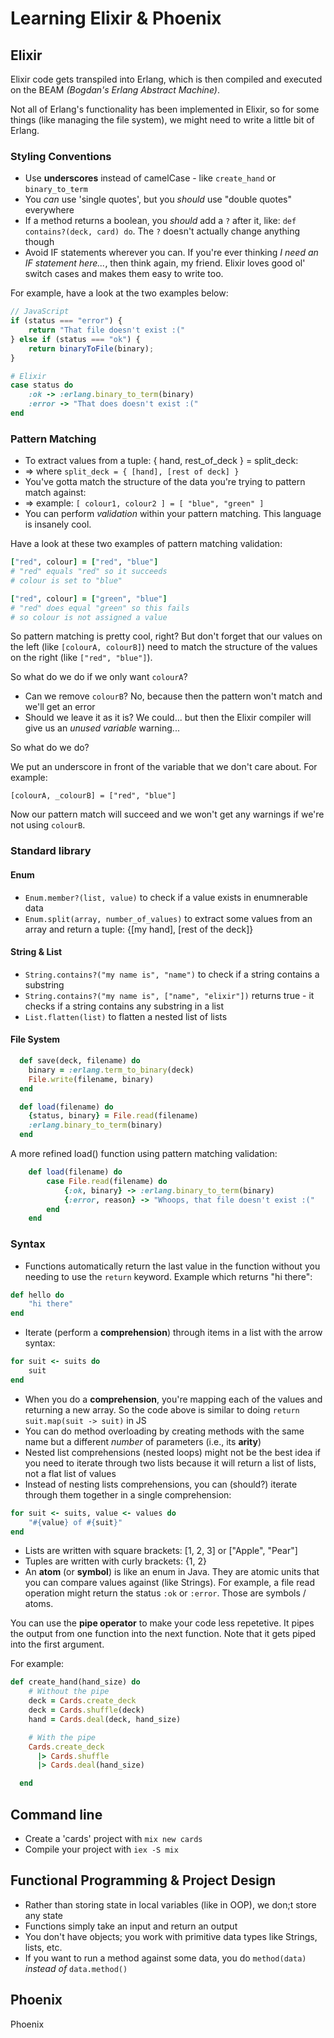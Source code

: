 # Learning Elixir & Phoenix

## Elixir

Elixir code gets transpiled into Erlang, which is then compiled and executed on the BEAM *(Bogdan's Erlang Abstract Machine)*.

Not all of Erlang's functionality has been implemented in Elixir, so for some things (like managing the file system), we might need to write a little bit of Erlang.

### Styling Conventions

- Use **underscores** instead of camelCase - like `create_hand` or `binary_to_term`
- You _can_ use 'single quotes', but you *should* use "double quotes" everywhere
- If a method returns a boolean, you *should* add a `?` after it, like: `def contains?(deck, card) do`. The `?` doesn't actually change anything though
- Avoid IF statements wherever you can. If you're ever thinking *I need an IF statement here...*, then think again, my friend. Elixir loves good ol' switch cases and makes them easy to write too. 

For example, have a look at the two examples below:

```javascript
// JavaScript
if (status === "error") {
    return "That file doesn't exist :("
} else if (status === "ok") {
    return binaryToFile(binary);
}
```

```ruby
# Elixir
case status do
    :ok -> :erlang.binary_to_term(binary)
    :error -> "That does doesn't exist :("
end
```

### Pattern Matching

- To extract values from a tuple: { hand, rest_of_deck } = split_deck:
- => where `split_deck = { [hand], [rest of deck] }`
- You've gotta match the structure of the data you're trying to pattern match against:
- => example: `[ colour1, colour2 ] = [ "blue", "green" ]`
- You can perform *validation* within your pattern matching. This language is insanely cool. 

Have a look at these two examples of pattern matching validation:

```ruby
["red", colour] = ["red", "blue"]
# "red" equals "red" so it succeeds
# colour is set to "blue"
```

```ruby
["red", colour] = ["green", "blue"]
# "red" does equal "green" so this fails
# so colour is not assigned a value
```

So pattern matching is pretty cool, right? But don't forget that our values on the left (like `[colourA, colourB]`) need to match the structure of the values on the right (like `["red", "blue"]`).

So what do we do if we only want `colourA`? 

- Can we remove `colourB`? No, because then the pattern won't match and we'll get an error
- Should we leave it as it is? We could... but then the Elixir compiler will give us an *unused variable* warning...

So what do we do?

We put an underscore in front of the variable that we don't care about. For example:

`[colourA, _colourB] = ["red", "blue"]`

Now our pattern match will succeed and we won't get any warnings if we're not using `colourB`.

### Standard library

#### Enum

- `Enum.member?(list, value)` to check if a value exists in enumnerable data
- `Enum.split(array, number_of_values)` to extract some values from an array and return a tuple: {[my hand], [rest of the deck]}

#### String & List

- `String.contains?("my name is", "name")` to check if a string contains a substring
- `String.contains?("my name is", ["name", "elixir"])` returns true - it checks if a string contains any substring in a list
- `List.flatten(list)` to flatten a nested list of lists

#### File System

```ruby
  def save(deck, filename) do
    binary = :erlang.term_to_binary(deck)
    File.write(filename, binary)
  end

  def load(filename) do
    {status, binary} = File.read(filename)
    :erlang.binary_to_term(binary)
  end
```

A more refined load() function using pattern matching validation:

```ruby
    def load(filename) do
        case File.read(filename) do
            {:ok, binary} -> :erlang.binary_to_term(binary)
            {:error, reason} -> "Whoops, that file doesn't exist :("
        end
    end
```

### Syntax

- Functions automatically return the last value in the function without you needing to use the `return` keyword. Example which returns "hi there":

```ruby
def hello do
    "hi there"
end
```

- Iterate (perform a **comprehension**) through items in a list with the arrow syntax:

```ruby
for suit <- suits do
    suit
end
```

- When you do a **comprehension**, you're mapping each of the values and returning a new array. So the code above is similar to doing `return suit.map(suit -> suit)` in JS
- You can do method overloading by creating methods with the same name but a different *number* of parameters (i.e., its **arity**)
- Nested list comprehensions (nested loops) might not be the best idea if you need to iterate through two lists because it will return a list of lists, not a flat list of values
- Instead of nesting lists comprehensions, you can (should?) iterate through them together in a single comprehension:

```ruby
for suit <- suits, value <- values do
    "#{value} of #{suit}"
end
```

- Lists are written with square brackets: [1, 2, 3] or ["Apple", "Pear"]
- Tuples are written with curly brackets: {1, 2}
- An **atom** (or **symbol**) is like an enum in Java. They are atomic units that you can compare values against (like Strings). For example, a file read operation might return the status `:ok` or `:error`. Those are symbols / atoms.

You can use the **pipe operator** to make your code less repetetive. It pipes the output from one function into the next function. Note that it gets piped into the first argument.

For example:

```ruby
def create_hand(hand_size) do
    # Without the pipe
    deck = Cards.create_deck
    deck = Cards.shuffle(deck)
    hand = Cards.deal(deck, hand_size)

    # With the pipe
    Cards.create_deck
      |> Cards.shuffle
      |> Cards.deal(hand_size)

  end
```

## Command line

- Create a 'cards' project with `mix new cards`
- Compile your project with `iex -S mix`

## Functional Programming & Project Design

- Rather than storing state in local variables (like in OOP), we don;t store any state
- Functions simply take an input and return an output
- You don't have objects; you work with primitive data types like Strings, lists, etc.
- If you want to run a method against some data, you do `method(data)` *instead of* `data.method()`

## Phoenix

Phoenix